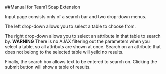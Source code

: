 ##Manual for Team1 Soap Extension

Input page consists only of a search bar and two drop-down menus.

The left drop-down allows you to select a table to choose from.

The right drop-down allows you to select an attribute in that table to search by.
__WARNING__ There is no AJAX filtering out the parameters when you select a table, so all attributs are shown at once. Search on an attribute that does not belong to the selected table will yeild no results.

Finally, the search box allows text to be entered to search on. Clicking the submit button will show a table of results. 
